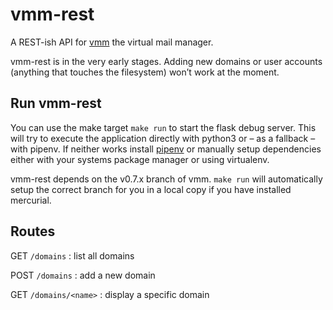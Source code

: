 # vmm-rest

A REST-ish API for [vmm](http://vmm.localdomain.org/) the virtual mail manager.

vmm-rest is in the very early stages. Adding new domains or user accounts (anything that touches the filesystem) won’t work at the moment.

## Run vmm-rest

You can use the make target `make run` to start the flask debug server. This will try to execute
the application directly with python3 or – as a fallback – with pipenv. If neither works
install [pipenv](https://github.com/pypa/pipenv) or manually setup dependencies either with
your systems package manager or using virtualenv.

vmm-rest depends on the v0.7.x branch of vmm. `make run` will automatically setup the
correct branch for you in a local copy if you have installed mercurial.


## Routes

GET    `/domains`
  : list all domains
  
POST   `/domains`
  : add a new domain
  
GET    `/domains/<name>`
  : display a specific domain
